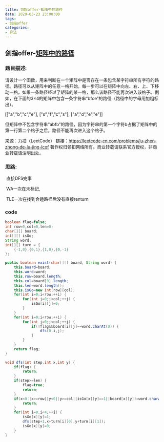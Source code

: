 ```yaml
---
title: 剑指offer-矩阵中的路径
date: 2020-03-23 23:00:00
tags:
- 剑指offer
categories: 
- 算法
---
```


## 剑指offer-[矩阵中的路径](https://leetcode-cn.com/problems/ju-zhen-zhong-de-lu-jing-lcof)

### 题目描述:

请设计一个函数，用来判断在一个矩阵中是否存在一条包含某字符串所有字符的路径。路径可以从矩阵中的任意一格开始，每一步可以在矩阵中向左、右、上、下移动一格。如果一条路径经过了矩阵的某一格，那么该路径不能再次进入该格子。例如，在下面的3×4的矩阵中包含一条字符串“bfce”的路径（路径中的字母用加粗标出）。

[["a","b","c","e"],
["s","f","c","s"],
["a","d","e","e"]]

但矩阵中不包含字符串“abfb”的路径，因为字符串的第一个字符b占据了矩阵中的第一行第二个格子之后，路径不能再次进入这个格子。

来源：力扣（LeetCode）
链接：https://leetcode-cn.com/problems/ju-zhen-zhong-de-lu-jing-lcof
著作权归领扣网络所有。商业转载请联系官方授权，非商业转载请注明出处。

<!--more-->

### 思路:

​	直接DFS完事

​	WA一次在未标记,

​	TLE一次在找到合适路径后没有直接renturn

### code

```java
boolean flag=false;
int row=0,col=0,len=0;
char[][] board;
int[][] isGo;
String word;
int[][] turn = {
    {-1,0},{0,1},{1,0},{0,-1}
};

public boolean exist(char[][] board, String word) {
    this.board=board;
    this.word=word;
    this.row=board.length;
    this.col=board[0].length;
    this.len=word.length();
    this.isGo=new int[row][col];
    for(int i=0;i<row;++i) {
        for(int j=0;j<col;++j) {
            isGo[i][j]=0;
        }
    }
    for(int i=0;i<row;++i) {
        for(int j=0;j<col;++j) {
            if(!flag&&board[i][j]==word.charAt(0)) {
                dfs(0,i,j);
            }
        }
    }
    return flag;
}

void dfs(int step,int x,int y) {
    if(flag) {
        return;
    }
    if(step>=len) {
        flag=true;
        return;
    }
    if(x<0||x>=row||y<0||y>=col||isGo[x][y]==1||board[x][y]!=word.charAt(step)) {
        return;
    }
    for(int i=0;i<4;++i) {
        isGo[x][y]=1;
        dfs(step+1,x+turn[i][0],y+turn[i][1]);
        isGo[x][y]=0;
    }
}
```

